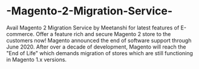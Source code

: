 # -Magento-2-Migration-Service-
Avail Magento 2 Migration Service by Meetanshi for latest features of E-commerce. Offer a feature rich and secure Magento 2 store to the customers now! Magento announced the end of software support through June 2020. After over a decade of development, Magento will reach the "End of Life" which demands migration of stores which are still functioning in Magento 1.x versions.
